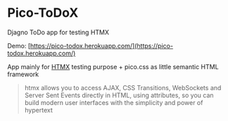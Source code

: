# Pico-ToDoX
Djagno ToDo app for testing HTMX

Demo: [https://pico-todox.herokuapp.com/](https://pico-todox.herokuapp.com/)

App mainly for [HTMX](https://htmx.org/) testing purpose + pico.css as little semantic HTML framework

> htmx allows you to access AJAX, CSS Transitions, WebSockets and Server Sent Events directly in HTML, using attributes, so you can build modern user interfaces with the simplicity and power of hypertext

